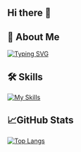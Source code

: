## Hi there 👋

## 🚀 About Me
[![Typing SVG](https://jay-website-personal-65b76d6e8318.herokuapp.com?font=Fira+Code&pause=1000&random=false&width=435&lines=Web+Developer;SRE+Engineer)](https://git.io/typing-svg)

## 🛠 Skills
[![My Skills](https://skillicons.dev/icons?i=html,css,js,ts,react,scss,Jira,Confluence,grafana)](https://skillicons.dev)

## 📈GitHub Stats

[![Top Langs](https://github-readme-stats.vercel.app/api/top-langs/?username=givsty&layout=compact&theme=dracula)](https://github.com/anuraghazra/github-readme-stats)
